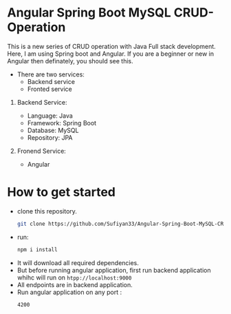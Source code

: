 # Angular Spring Boot MySQL CRUD-Operation
This is a new series of CRUD operation with Java Full stack development. Here, I am using Spring boot and Angular.
If you are a beginner or new in Angular then definately, you should see this.

- There are two services:
  - Backend service
  - Fronted service
1. Backend Service:
    - Language: Java
    - Framework: Spring Boot
    - Database: MySQL
    - Repository: JPA

2. Fronend Service:
    - Angular

# How to get started
  - clone this repository.
    ```bash
    git clone https://github.com/Sufiyan33/Angular-Spring-Boot-MySQL-CRUD-Operation.git
    ```
  - run:
    ```bash
    npm i install
  - It will download all required dependencies.
  - But before running angular application, first run backend application whihc will run on ```htpp://localhost:9000```
  - All endpoints are in backend application.
  - Run angular application on any port :
    ```bash
    4200


